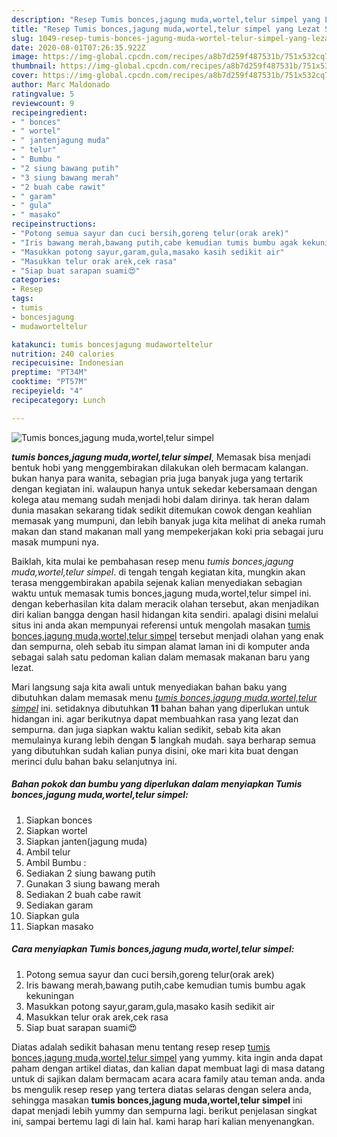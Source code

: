 ```yaml
---
description: "Resep Tumis bonces,jagung muda,wortel,telur simpel yang Lezat Sekali"
title: "Resep Tumis bonces,jagung muda,wortel,telur simpel yang Lezat Sekali"
slug: 1049-resep-tumis-bonces-jagung-muda-wortel-telur-simpel-yang-lezat-sekali
date: 2020-08-01T07:26:35.922Z
image: https://img-global.cpcdn.com/recipes/a8b7d259f487531b/751x532cq70/tumis-boncesjagung-mudaworteltelur-simpel-foto-resep-utama.jpg
thumbnail: https://img-global.cpcdn.com/recipes/a8b7d259f487531b/751x532cq70/tumis-boncesjagung-mudaworteltelur-simpel-foto-resep-utama.jpg
cover: https://img-global.cpcdn.com/recipes/a8b7d259f487531b/751x532cq70/tumis-boncesjagung-mudaworteltelur-simpel-foto-resep-utama.jpg
author: Marc Maldonado
ratingvalue: 5
reviewcount: 9
recipeingredient:
- " bonces"
- " wortel"
- " jantenjagung muda"
- " telur"
- " Bumbu "
- "2 siung bawang putih"
- "3 siung bawang merah"
- "2 buah cabe rawit"
- " garam"
- " gula"
- " masako"
recipeinstructions:
- "Potong semua sayur dan cuci bersih,goreng telur(orak arek)"
- "Iris bawang merah,bawang putih,cabe kemudian tumis bumbu agak kekuningan"
- "Masukkan potong sayur,garam,gula,masako kasih sedikit air"
- "Masukkan telur orak arek,cek rasa"
- "Siap buat sarapan suami😍"
categories:
- Resep
tags:
- tumis
- boncesjagung
- mudaworteltelur

katakunci: tumis boncesjagung mudaworteltelur 
nutrition: 240 calories
recipecuisine: Indonesian
preptime: "PT34M"
cooktime: "PT57M"
recipeyield: "4"
recipecategory: Lunch

---
```



![Tumis bonces,jagung muda,wortel,telur simpel](https://img-global.cpcdn.com/recipes/a8b7d259f487531b/751x532cq70/tumis-boncesjagung-mudaworteltelur-simpel-foto-resep-utama.jpg)

<b><i>tumis bonces,jagung muda,wortel,telur simpel</i></b>, Memasak bisa menjadi bentuk hobi yang menggembirakan dilakukan oleh bermacam kalangan. bukan hanya para wanita, sebagian pria juga banyak juga yang tertarik dengan kegiatan ini. walaupun hanya untuk sekedar kebersamaan dengan kolega atau memang sudah menjadi hobi dalam dirinya. tak heran dalam dunia masakan sekarang tidak sedikit ditemukan cowok dengan keahlian memasak yang mumpuni, dan lebih banyak juga kita melihat di aneka rumah makan dan stand makanan mall yang mempekerjakan koki pria sebagai juru masak mumpuni nya.



Baiklah, kita mulai ke pembahasan resep menu <i>tumis bonces,jagung muda,wortel,telur simpel</i>. di tengah tengah kegiatan kita, mungkin akan terasa menggembirakan apabila sejenak kalian menyediakan sebagian waktu untuk memasak tumis bonces,jagung muda,wortel,telur simpel ini. dengan keberhasilan kita dalam meracik olahan tersebut, akan menjadikan diri kalian bangga dengan hasil hidangan kita sendiri. apalagi disini melalui situs ini anda akan mempunyai referensi untuk mengolah masakan <u>tumis bonces,jagung muda,wortel,telur simpel</u> tersebut menjadi olahan yang enak dan sempurna, oleh sebab itu simpan alamat laman ini di komputer anda sebagai salah satu pedoman kalian dalam memasak makanan baru yang lezat.


Mari langsung saja kita awali untuk menyediakan bahan baku yang dibutuhkan dalam memasak menu <u><i>tumis bonces,jagung muda,wortel,telur simpel</i></u> ini. setidaknya dibutuhkan <b>11</b> bahan bahan yang diperlukan untuk hidangan ini. agar berikutnya dapat membuahkan rasa yang lezat dan sempurna. dan juga siapkan waktu kalian sedikit, sebab kita akan memulainya kurang lebih dengan <b>5</b> langkah mudah. saya berharap semua yang dibutuhkan sudah kalian punya disini, oke mari kita buat dengan merinci dulu bahan baku selanjutnya ini.

<!--inarticleads1-->

##### Bahan pokok dan bumbu yang diperlukan dalam menyiapkan Tumis bonces,jagung muda,wortel,telur simpel:

1. Siapkan  bonces
1. Siapkan  wortel
1. Siapkan  janten(jagung muda)
1. Ambil  telur
1. Ambil  Bumbu :
1. Sediakan 2 siung bawang putih
1. Gunakan 3 siung bawang merah
1. Sediakan 2 buah cabe rawit
1. Sediakan  garam
1. Siapkan  gula
1. Siapkan  masako




<!--inarticleads2-->

##### Cara menyiapkan Tumis bonces,jagung muda,wortel,telur simpel:

1. Potong semua sayur dan cuci bersih,goreng telur(orak arek)
1. Iris bawang merah,bawang putih,cabe kemudian tumis bumbu agak kekuningan
1. Masukkan potong sayur,garam,gula,masako kasih sedikit air
1. Masukkan telur orak arek,cek rasa
1. Siap buat sarapan suami😍




Diatas adalah sedikit bahasan menu tentang resep resep <u>tumis bonces,jagung muda,wortel,telur simpel</u> yang yummy. kita ingin anda dapat paham dengan artikel diatas, dan kalian dapat membuat lagi di masa datang untuk di sajikan dalam bermacam acara acara family atau teman anda. anda bs mengulik resep resep yang tertera diatas selaras dengan selera anda, sehingga masakan <b>tumis bonces,jagung muda,wortel,telur simpel</b> ini dapat menjadi lebih yummy dan sempurna lagi. berikut penjelasan singkat ini, sampai bertemu lagi di lain hal. kami harap hari kalian menyenangkan.
